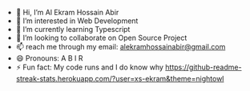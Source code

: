 - 👋 Hi, I’m Al Ekram Hossain Abir
- 👀 I’m interested in Web Development
- 🌱 I’m currently learning Typescript
- 💞️ I’m looking to collaborate on Open Source Project
- 📫 reach me through my email: alekramhossainabir@gmail.com
- 😄 Pronouns: A B I R
- ⚡ Fun fact: My code runs and I do know why
https://github-readme-streak-stats.herokuapp.com/?user=xs-ekram&theme=nightowl
<!---
xs-ekram/xs-ekram is a ✨ special ✨ repository because its `README.md` (this file) appears on your GitHub profile.
You can click the Preview link to take a look at your changes.
--->
